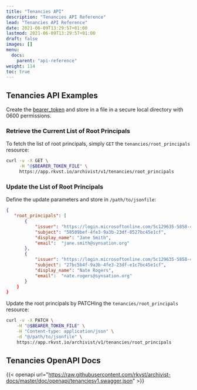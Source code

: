 ```yaml
---
title: "Tenancies API"
description: "Tenancies API Reference"
lead: "Tenancies API Reference"
date: 2021-06-09T13:29:57+01:00
lastmod: 2021-06-09T13:29:57+01:00
draft: false
images: []
menu: 
  docs:
    parent: "api-reference"
weight: 114
toc: true
---
```


## Tenancies API Examples

Create the [bearer_token](../../setup-and-administration/getting-access-tokens-using-app-registrations) and store in a file in a secure local directory with 0600 permissions.

### Retrieve the Current List of Root Principals

To fetch the list of root principals, simply `GET` the `tenancies/root_principals` resource:

```bash
curl -v -X GET \
     -H "@$BEARER_TOKEN_FILE" \
     https://app.rkvst.io/archivist/v1/tenancies/root_principals
```

### Update the List of Root Principals

Define the update parameters and store in `/path/to/jsonfile`:

```json
{
   "root_principals": [
       {
           "issuer": "https://login.microsoftonline.com/5c129635-5858-4fe3-9bef-444f6c7ee1cf/v2.0",
           "subject": "58589bef-4fe3-9a3b-23df-8527bc45e1cf",
           "display_name": "Jane Smith",
           "email":  "jane.smith@synsation.org"
       },
       {
           "issuer": "https://login.microsoftonline.com/5c129635-5858-4fe3-9bef-444f6c7ee1cf/v2.0",
           "subject": "27bc5b4f-9a3b-4fe3-23df-e1c7bc45e1cf",
           "display_name": "Nate Rogers",
           "email":  "nate.rogers@synsation.org"
       }
    }
}
```

Update the root principals by PATCHing the `tenancies/root_principals` resource:

```bash
curl -v -X PATCH \
    -H "@$BEARER_TOKEN_FILE" \
    -H "Content-type: application/json" \
    -d "@/path/to/jsonfile" \
    https://app.rkvst.io/archivist/v1/tenancies/root_principals
```

## Tenancies OpenAPI Docs

{{< openapi url="https://raw.githubusercontent.com/rkvst/archivist-docs/master/doc/openapi/tenanciesv1.swagger.json" >}}

